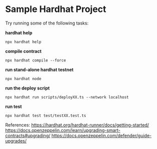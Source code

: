 # Sample Hardhat Project

Try running some of the following tasks:

**hardhat help**

```shell
npx hardhat help
```

**compile contract**

```shell
npx hardhat compile --force
```

**run stand-alone hardhat testnet**

```shell
npx hardhat node
```

**run the deploy script**

```shell
npx hardhat run scripts/deployXX.ts --network localhost
```

**run test**

```shell
npx hardhat test test/testXX.test.ts
```

References:
<https://hardhat.org/hardhat-runner/docs/getting-started/>
<https://docs.openzeppelin.com/learn/upgrading-smart-contracts#upgrading/>
<https://docs.openzeppelin.com/defender/guide-upgrades/>
